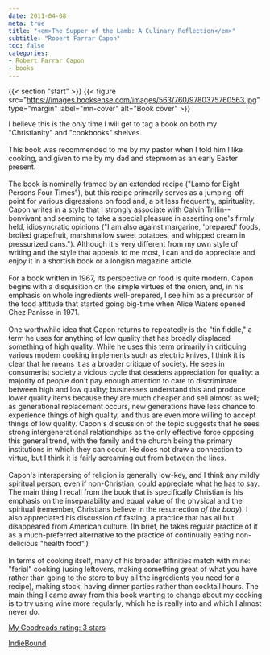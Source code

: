 ```yaml
---
date: 2011-04-08
meta: true
title: "<em>The Supper of the Lamb: A Culinary Reflection</em>"
subtitle: "Robert Farrar Capon"
toc: false
categories:
- Robert Farrar Capon
- books
---
```


{{< section "start" >}}
{{< figure src="https://images.booksense.com/images/563/760/9780375760563.jpg" type="margin" label="mn-cover" alt="Book cover" >}}

I believe this is the only time I will get to tag a book on both my "Christianity" and "cookbooks" shelves.<br /><br />This book was recommended to me by my pastor when I told him I like cooking, and given to me by my dad and stepmom as an early Easter present. <br /><br />The book is nominally framed by an extended recipe ("Lamb for Eight Persons Four Times"), but this recipe primarily serves as a jumping-off point for various digressions on food and, a bit less frequently, spirituality. Capon writes in a style that I strongly associate with Calvin Trillin--bonvivant and seeming to take a special pleasure in asserting one's firmly held, idiosyncratic opinions ("I am also against margarine, 'prepared' foods, broiled grapefruit, marshmallow sweet potatoes, and whipped cream in pressurized cans."). Although it's very different from my own style of writing and the style that appeals to me most, I can and do appreciate and enjoy it in a shortish book or a longish magazine article.<br /><br />For a book written in 1967, its perspective on food is quite modern. Capon begins with a disquisition on the simple virtues of the onion, and, in his emphasis on whole ingredients well-prepared, I see him as a precursor of the food attitude that started going big-time when Alice Waters opened Chez Panisse in 1971. <br /><br />One worthwhile idea that Capon returns to repeatedly is the "tin fiddle," a term he uses for anything of low quality that has broadly displaced something of high quality. While he uses this term primarily in critiquing various modern cooking implements such as electric knives, I think it is clear that he means it as a broader critique of society. He sees in consumerist society a vicious cycle that deadens appreciation for quality: a majority of people don't pay enough attention to care to discriminate between high and low quality; businesses understand this and produce lower quality items because they are much cheaper and sell almost as well; as generational replacement occurs, new generations have less chance to experience things of high quality, and thus are even more willing to accept things of low quality. Capon's discussion of the topic suggests that he sees strong intergenerational relationships as the only effective force opposing this general trend, with the family and the church being the primary institutions in which they can occur. He does not draw a connection to virtue, but I think it is fairly screaming out from between the lines.<br /><br />Capon's interspersing of religion is generally low-key, and I think any mildly spiritual person, even if non-Christian, could appreciate what he has to say. The main thing I recall from the book that is specifically Christian is his emphasis on the inseparability and equal value of the physical and the spiritual (remember, Christians believe in the resurrection *of the body*). I also appreciated his discussion of fasting, a practice that has all but disappeared from American culture. (In brief, he takes regular practice of it as a much-preferred alternative to the practice of continually eating non-delicious "health food".)<br /><br />In terms of cooking itself, many of his broader affinities match with mine: "ferial" cooking (using leftovers, making something great of what you have rather than going to the store to buy all the ingredients you need for a recipe), making stock, having dinner parties rather than cocktail hours. The main thing I came away from this book wanting to change about my cooking is to try using wine more regularly, which he is really into and which I almost never do.

[My Goodreads rating: 3 stars](https://www.goodreads.com/review/show/158687942)  

[IndieBound](https://www.indiebound.org/book/9780375760563)
